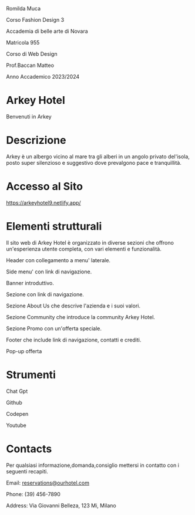 Romilda Muca



Corso Fashion Design 3



Accademia di belle arte di Novara


Matricola 955 


Corso di Web Design 


Prof.Baccan Matteo 


Anno Accademico 2023/2024



# Arkey Hotel
Benvenuti in Arkey

# Descrizione
Arkey è un albergo vicino al mare tra gli alberi in un angolo privato del'isola, posto super silenzioso e suggestivo dove prevalgono pace e tranquillità.

# Accesso al Sito
https://arkeyhotel9.netlify.app/

# Elementi strutturali
Il sito web di Arkey Hotel è organizzato in diverse sezioni che offrono un'esperienza utente completa, con vari elementi e funzionalità.

Header con collegamento a menu' laterale.

Side menu' con link di navigazione.

Banner introduttivo.

Sezione con link di navigazione.

Sezione About Us che descrive l'azienda e i suoi valori.

Sezione Community che introduce la community Arkey Hotel.

Sezione Promo con un'offerta speciale.

Footer che include link di navigazione, contatti e crediti.

Pop-up offerta

# Strumenti

Chat Gpt

Github

Codepen

Youtube


# Contacts
Per qualsiasi informazione,domanda,consiglio mettersi in contatto con i seguenti recapiti.

 Email: reservations@ourhotel.com

Phone: (39) 456-7890

Address: Via Giovanni Belleza, 123  Mi, Milano 
 
